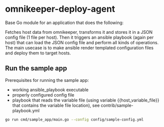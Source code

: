 # omnikeeper-deploy-agent

Base Go module for an application that does the following:

Fetches host data from omnikeeper, transforms it and stores it in a JSON config file (1 file per host). Then it triggers an ansible playbook (again per host) that can load the JSON config file and perform all kinds of operations. The main usecase is to make ansible render templated configuration files and deploy them to target hosts.

## Run the sample app

Prerequisites for running the sample app:

- working ansible_playbook executable
- properly configured config file
- playbook that reads the variable file (using variable {{host_variable_file}} that contains the variable file location), see contrib/sample-playbook.yml

```bash
go run cmd/sample_app/main.go --config config/sample-config.yml
```
